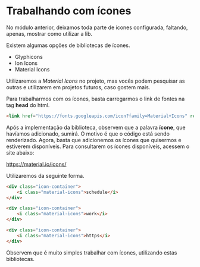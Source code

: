 # Trabalhando com ícones

No módulo anterior, deixamos toda parte de ícones configurada, faltando, apenas, mostrar como utilizar a lib.

Existem algumas opções de bibliotecas de ícones.

* Glyphicons
* Ion Icons
* Material Icons

Utilizaremos a *Material Icons* no projeto, mas vocês podem pesquisar as outras e utilizarem em projetos futuros, caso gostem mais.

Para trabalharmos com os ícones, basta carregarmos o link de fontes na tag **head** do html.

```html
<link href="https://fonts.googleapis.com/icon?family=Material+Icons" rel="stylesheet">
```

Após a implementação da biblioteca, observem que a palavra **ícone**, que havíamos adicionado, sumirá. O motivo é que o código está sendo renderizado. Agora, basta que adicionemos os ícones que quisermos e estiverem disponíveis. Para consultarem os ícones disponíveis, acessem o site abaixo:

<https://material.io/icons/>

Utilizaremos da seguinte forma.

```html
<div class="icon-container">
    <i class="material-icons">schedule</i>
</div>

<div class="icon-container">
    <i class="material-icons">work</i>
</div>

<div class="icon-container">
    <i class="material-icons">https</i>
</div>
```

Observem que é muito simples trabalhar com ícones, utilizando estas bibliotecas.